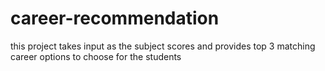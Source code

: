# career-recommendation
this project takes input as the subject scores and provides top 3 matching career options to choose for the students 
